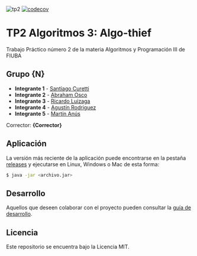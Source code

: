 ![tp2](https://github.com/martinanus/algo3_tp2/actions/workflows/build.yml/badge.svg) [![codecov](https://codecov.io/gh/martinanus/algo3_tp2/branch/master/graph/badge.svg)](https://codecov.io/gh/martinanus/algo3_tp2)

# TP2 Algoritmos 3: Algo-thief 

Trabajo Práctico número 2 de la materia Algoritmos y Programación III de FIUBA

## Grupo {N}

* **Integrante 1** - [Santiago Curetti](https://github.com/SantiC8)
* **Integrante 2** - [Abraham Osco](https://github.com/AbrahamOsco)
* **Integrante 3** - [Ricardo Luizaga ](https://github.com/rluizaga)
* **Integrante 4** - [Agustín Rodriguez ](https://github.com/agrodriguez98)
* **Integrante 5** - [Martín Anús](https://github.com/martinanus)

Corrector: **{Corrector}**

## Aplicación

La versión más reciente de la aplicación puede encontrarse en la pestaña [releases](https://github.com/fiuba/algo3_proyecto_base_tp2/releases/latest) y ejecutarse en Linux, Windows o Mac de esta forma:

```bash
$ java -jar <archivo.jar>
```

## Desarrollo

Aquellos que deseen colaborar con el proyecto pueden consultar la [guía de desarrollo](./docs/Desarrollo.md).

## Licencia

Este repositorio se encuentra bajo la Licencia MIT.
